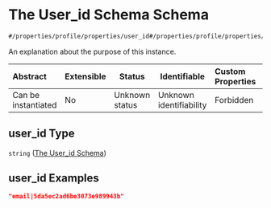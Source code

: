 # The User_id Schema Schema

```txt
#/properties/profile/properties/user_id#/properties/profile/properties/user_id
```

An explanation about the purpose of this instance.


| Abstract            | Extensible | Status         | Identifiable            | Custom Properties | Additional Properties | Access Restrictions | Defined In                                                                                       |
| :------------------ | ---------- | -------------- | ----------------------- | :---------------- | --------------------- | ------------------- | ------------------------------------------------------------------------------------------------ |
| Can be instantiated | No         | Unknown status | Unknown identifiability | Forbidden         | Allowed               | none                | [policy_transaction.schema.json\*](../out/policy_transaction.schema.json "open original schema") |

## user_id Type

`string` ([The User_id Schema](policy_transaction-properties-the-profile-schema-properties-the-user_id-schema.md))

## user_id Examples

```json
"email|5da5ec2ad6be3073e989943b"
```
